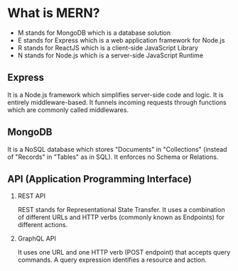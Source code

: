 # What is MERN?

-   M stands for MongoDB which is a database solution
-   E stands for Express which is a web application framework for Node.js
-   R stands for ReactJS which is a client-side JavaScript Library
-   N stands for Node.js which is a server-side JavaScript Runtime

## Express

It is a Node.js framework which simplifies server-side code and logic. It is entirely middleware-based. It funnels incoming requests through functions which are commonly called middlewares.

## MongoDB

It is a NoSQL database which stores "Documents" in "Collections" (instead of "Records" in "Tables" as in SQL). It enforces no Schema or Relations.

## API (Application Programming Interface)

1. REST API

    REST stands for Representational State Transfer. It uses a combination of different URLs and HTTP verbs (commonly known as Endpoints) for different actions.

2. GraphQL API

    It uses one URL and one HTTP verb (POST endpoint) that accepts query commands. A query expression identifies a resource and action.
